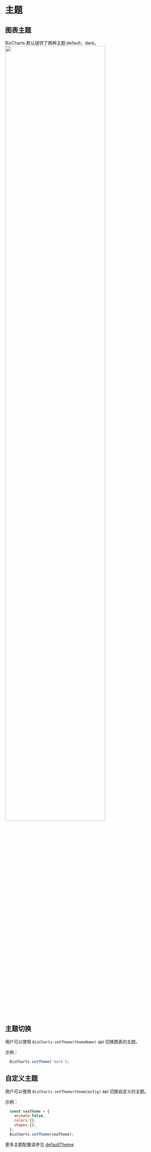 
# 主题

## 图表主题
BizCharts 默认提供了两种主题:default、dark。
<img src="https://gw.alipayobjects.com/zos/rmsportal/EQadCjVFfaXjuPbSySJp.png" width="80%">

## 主题切换
用户可以使用 `BizCharts.setTheme(themeName)` api 切换图表的主题。

示例：
```jsx
  BizCharts.setTheme('dark');
```

## 自定义主题
用户可以使用 `BizCharts.setTheme(themeConfig)` api 切换自定义的主题。

示例：
```jsx
  const seaTheme = {
    animate:false,
	colors:{},
	shapes:{},
  };
  BizCharts.setTheme(seaTheme);
```
更多主题配置请参见 [defaultTheme](../api/defaultTheme.js)